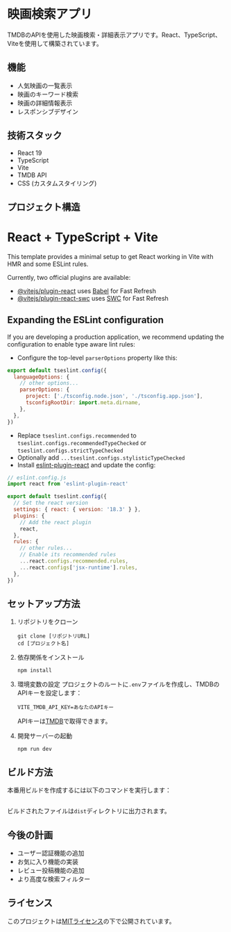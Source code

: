 # 映画検索アプリ

TMDBのAPIを使用した映画検索・詳細表示アプリです。React、TypeScript、Viteを使用して構築されています。

## 機能

- 人気映画の一覧表示
- 映画のキーワード検索
- 映画の詳細情報表示
- レスポンシブデザイン

## 技術スタック

- React 19
- TypeScript
- Vite
- TMDB API
- CSS (カスタムスタイリング)

## プロジェクト構造

# React + TypeScript + Vite

This template provides a minimal setup to get React working in Vite with HMR and some ESLint rules.

Currently, two official plugins are available:

- [@vitejs/plugin-react](https://github.com/vitejs/vite-plugin-react/blob/main/packages/plugin-react/README.md) uses [Babel](https://babeljs.io/) for Fast Refresh
- [@vitejs/plugin-react-swc](https://github.com/vitejs/vite-plugin-react-swc) uses [SWC](https://swc.rs/) for Fast Refresh

## Expanding the ESLint configuration

If you are developing a production application, we recommend updating the configuration to enable type aware lint rules:

- Configure the top-level `parserOptions` property like this:

```js
export default tseslint.config({
  languageOptions: {
    // other options...
    parserOptions: {
      project: ['./tsconfig.node.json', './tsconfig.app.json'],
      tsconfigRootDir: import.meta.dirname,
    },
  },
})
```

- Replace `tseslint.configs.recommended` to `tseslint.configs.recommendedTypeChecked` or `tseslint.configs.strictTypeChecked`
- Optionally add `...tseslint.configs.stylisticTypeChecked`
- Install [eslint-plugin-react](https://github.com/jsx-eslint/eslint-plugin-react) and update the config:

```js
// eslint.config.js
import react from 'eslint-plugin-react'

export default tseslint.config({
  // Set the react version
  settings: { react: { version: '18.3' } },
  plugins: {
    // Add the react plugin
    react,
  },
  rules: {
    // other rules...
    // Enable its recommended rules
    ...react.configs.recommended.rules,
    ...react.configs['jsx-runtime'].rules,
  },
})
```

## セットアップ方法

1. リポジトリをクローン
   ```
   git clone [リポジトリURL]
   cd [プロジェクト名]
   ```

2. 依存関係をインストール
   ```
   npm install
   ```

3. 環境変数の設定
   プロジェクトのルートに`.env`ファイルを作成し、TMDBのAPIキーを設定します：
   ```
   VITE_TMDB_API_KEY=あなたのAPIキー
   ```
   
   APIキーは[TMDB](https://www.themoviedb.org/)で取得できます。

4. 開発サーバーの起動
   ```
   npm run dev
   ```

## ビルド方法

本番用ビルドを作成するには以下のコマンドを実行します：

```npm run build
```

ビルドされたファイルは`dist`ディレクトリに出力されます。

## 今後の計画

- ユーザー認証機能の追加
- お気に入り機能の実装
- レビュー投稿機能の追加
- より高度な検索フィルター

## ライセンス

このプロジェクトは[MITライセンス](LICENSE)の下で公開されています。
